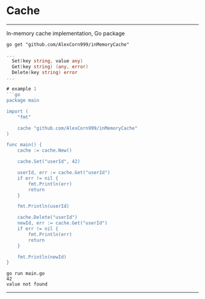 # Cache
___

In-memory cache implementation, Go package

```shell
go get "github.com/AlexCorn999/inMemoryCache"
```
```go
...
  Set(key string, value any)
  Get(key string) (any, error)
  Delete(key string) error
...

# example 1
```go
package main

import (
	"fmt"

	cache "github.com/AlexCorn999/inMemoryCache"
)

func main() {
	cache := cache.New()

	cache.Set("userId", 42)

	userId, err := cache.Get("userId")
	if err != nil {
		fmt.Println(err)
		return
	}

	fmt.Println(userId)

	cache.Delete("userId")
	newId, err := cache.Get("userId")
	if err != nil {
		fmt.Println(err)
		return
	}

	fmt.Println(newId)
}
```
```text
go run main.go
42
value not found
```
___